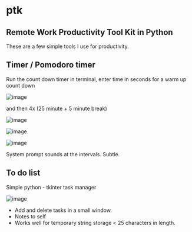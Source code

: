 # ptk
## Remote Work Productivity Tool Kit in Python

These are a few simple tools I use for productivity. 

## Timer / Pomodoro timer 
Run the count down timer in terminal, enter time in seconds for a warm up count down

![image](https://user-images.githubusercontent.com/31022640/150668121-cd04d2e6-226c-480b-938d-a2d236a9ad1a.png)

and then 4x (25 minute + 5 minute break) 

![image](https://user-images.githubusercontent.com/31022640/150668357-13055153-7bf8-4a41-a422-3d73d8679764.png)

![image](https://user-images.githubusercontent.com/31022640/150668943-04b3f2a7-d42c-4ba6-b2e8-905117294a94.png)

![image](https://user-images.githubusercontent.com/31022640/150669064-264f7741-cfb8-4aae-a29f-6e553a3c0379.png)

System prompt sounds at the intervals. Subtle.

## To do list
Simple python - tkinter task manager

![image](https://user-images.githubusercontent.com/31022640/150669637-b6e3cfac-dd7b-4c35-8519-15ccb5f2fc95.png)

  - Add and delete tasks in a small window.
  - Notes to self
  - Works well for temporary string storage < 25 characters in length.


